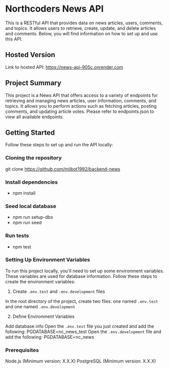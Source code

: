 # Northcoders News API

This is a RESTful API that provides data on news articles, users, comments, and topics. It allows users to retrieve, create, update, and delete articles and comments. Below, you will find information on how to set up and use this API.

## Hosted Version
Link to hosted API: https://news-api-905c.onrender.com

## Project Summary
This project is a News API that offers access to a variety of endpoints for retrieving and managing news articles, user information, comments, and topics. It allows you to perform actions such as fetching articles, posting comments, and updating article votes. Please refer to endpoints.json to view all available endpoints.

## Getting Started
Follow these steps to set up and run the API locally:

### Cloning the repository
git clone https://github.com/milbot1992/backend-news

### Install dependencies
- npm install

### Seed local database
- npm run setup-dbs
- npm run seed

### Run tests
- npm test

### Setting Up Environment Variables

To run this project locally, you'll need to set up some environment variables. These variables are used for database information. Follow these steps to create the environment variables:

1. Create `.env.test` and `.env.development` files

In the root directory of the project, create two files: one named `.env.test` and one named `.env.development`

2. Define Environment Variables

Add database info
Open the `.env.test` file you just created and add the following: PGDATABASE=nc_news_test
Open the `.env.development` file and add the following: PGDATABASE=nc_news

### Prerequisites
Node.js (Minimum version: X.X.X)
PostgreSQL (Minimum version: X.X.X)



